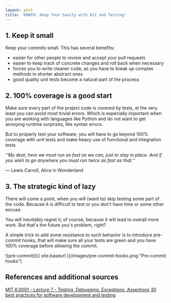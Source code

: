 ```yaml
---
layout: post
title: 'HOWTO: Keep Your Sanity with Git and Testing'
---
```


## 1. Keep it small

Keep your commits small. This has several benefits:
- easier for other people to review and accept your pull requests
- easier to keep track of concrete changes and roll back when necessary
- forces you to write cleaner code, as you have to break up complex methods in shorter abstract ones
- good quality unit tests become a natural part of the process

## 2. 100% coverage is a good start
Make sure every part of the project code is covered by tests, at the very least you can avoid most trivial errors. Which is especially important when you are working with languages like Python and do not want to get annoying runtime surprizes, like syntax errors.

But to properly test your software, you will have to go beyond 100% coverage with unit tests and make heavy use of functional and integration tests.

*''My dear, here we must run as fast as we can, just to stay in place. And if you wish to go anywhere you must run twice as fast as that.''*

— Lewis Carroll, Alice in Wonderland


## 3. The strategic kind of lazy
There will come a point, when you will (want to) skip testing some part of the code. Because it is difficult to test or you don't have time or some other excuse. 

You will inevitably regret it, of course, because it will lead to overall more work. But that's the future you's problem, right?

A simple trick to add some resistance to such behavior is to introduce pre-commit hooks, that will make sure all your tests are green and you have 100% coverage before allowing the commit.

![pre-commit]({{ site.baseurl }}/images/pre-commit-hooks.png "Pre-commit hooks")

## References and additional sources
[MIT 6.0001 - Lecture 7 - Testing, Debugging, Exceptions, Assertions](https://ocw.mit.edu/courses/6-0001-introduction-to-computer-science-and-programming-in-python-fall-2016/resources/mit6_0001f16_lec7/)
[30 best practices for software development and testing](https://opensource.com/article/17/5/30-best-practices-software-development-and-testing)
